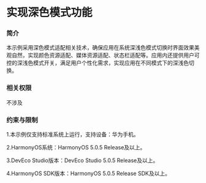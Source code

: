 # 实现深色模式功能

### 简介

本示例采用深色模式适配相关技术，确保应用在系统深浅色模式切换时界面效果美观自然，实现颜色资源适配、媒体资源适配、状态栏适配等。应用内还提供用户可控的深浅色模式开关，满足用户个性化需求，实现应用在不同模式下的深浅色切换。

### 相关权限

不涉及

### 约束与限制

1.本示例仅支持标准系统上运行，支持设备：华为手机。

2.HarmonyOS系统：HarmonyOS 5.0.5 Release及以上。

3.DevEco Studio版本：DevEco Studio 5.0.5 Release及以上。

4.HarmonyOS SDK版本：HarmonyOS 5.0.5 Release SDK及以上。